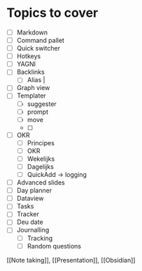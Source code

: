 # Topics to cover
- [ ] Markdown
- [ ] Command pallet
- [ ] Quick switcher
- [ ] Hotkeys
- [ ] YAGNI
- [ ] Backlinks
	- [ ] Alias |
- [ ] Graph view
- [ ] Templater
	- [ ] suggester
	- [ ] prompt
	- [ ] move
	- [ ] 
- [ ] OKR
	- [ ] Principes
	- [ ] OKR
	- [ ] Wekelijks
	- [ ] Dagelijks
	- [ ] QuickAdd -> logging
- [ ] Advanced slides
- [ ] Day planner
- [ ] Dataview
- [ ] Tasks
- [ ] Tracker
- [ ] Deu date
- [ ] Journalling
	- [ ] Tracking
	- [ ] Random questions

[[Note taking]], [[Presentation]], [[Obsidian]]